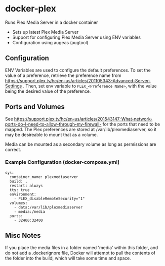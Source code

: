 # docker-plex
Runs Plex Media Server in a docker container
  - Sets up latest Plex Media Server
  - Support for configuring Plex Media Server using ENV variables
  - Configuration using augeas (augtool)

## Configuration
ENV Variables are used to configure the default preferences. To set the value of a preference, retrieve the preference name from https://support.plex.tv/hc/en-us/articles/201105343-Advanced-Server-Settings . Then, set env variable to `PLEX_<Preference Name>`, with the value being the desired value of the preference.

## Ports and Volumes
See https://support.plex.tv/hc/en-us/articles/201543147-What-network-ports-do-I-need-to-allow-through-my-firewall- for the ports that need to be mapped. The Plex preferences are stored at /var/lib/plexmediaserver, so it may be desireable to mount that as a volume.

Media can be mounted as a secondary volume as long as permissions are correct.

### Example Configuration (docker-compose.yml)
```
sys:
  container_name: plexmediaserver
  build: .
  restart: always
  tty: true
  environment:
    - PLEX_disableRemoteSecurity="1"
  volumes:
    - data:/var/lib/plexmediaserver
    - media:/media
  ports:
    - 32400:32400
```

## Misc Notes
If you place the media files in a folder named 'media' within this folder, and do not add a .dockerignore file, Docker will attempt to pull the contents of the folder into the build, which will take some time and space.
